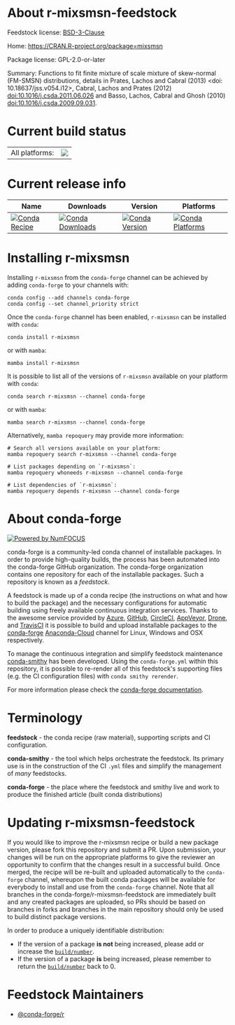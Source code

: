 About r-mixsmsn-feedstock
=========================

Feedstock license: [BSD-3-Clause](https://github.com/conda-forge/r-mixsmsn-feedstock/blob/main/LICENSE.txt)

Home: https://CRAN.R-project.org/package=mixsmsn

Package license: GPL-2.0-or-later

Summary: Functions to fit finite mixture of scale mixture of skew-normal (FM-SMSN) distributions, details in Prates, Lachos and Cabral (2013) <doi: 10.18637/jss.v054.i12>, Cabral, Lachos and Prates (2012) <doi:10.1016/j.csda.2011.06.026> and Basso, Lachos, Cabral and Ghosh (2010) <doi:10.1016/j.csda.2009.09.031>.

Current build status
====================


<table><tr><td>All platforms:</td>
    <td>
      <a href="https://dev.azure.com/conda-forge/feedstock-builds/_build/latest?definitionId=2510&branchName=main">
        <img src="https://dev.azure.com/conda-forge/feedstock-builds/_apis/build/status/r-mixsmsn-feedstock?branchName=main">
      </a>
    </td>
  </tr>
</table>

Current release info
====================

| Name | Downloads | Version | Platforms |
| --- | --- | --- | --- |
| [![Conda Recipe](https://img.shields.io/badge/recipe-r--mixsmsn-green.svg)](https://anaconda.org/conda-forge/r-mixsmsn) | [![Conda Downloads](https://img.shields.io/conda/dn/conda-forge/r-mixsmsn.svg)](https://anaconda.org/conda-forge/r-mixsmsn) | [![Conda Version](https://img.shields.io/conda/vn/conda-forge/r-mixsmsn.svg)](https://anaconda.org/conda-forge/r-mixsmsn) | [![Conda Platforms](https://img.shields.io/conda/pn/conda-forge/r-mixsmsn.svg)](https://anaconda.org/conda-forge/r-mixsmsn) |

Installing r-mixsmsn
====================

Installing `r-mixsmsn` from the `conda-forge` channel can be achieved by adding `conda-forge` to your channels with:

```
conda config --add channels conda-forge
conda config --set channel_priority strict
```

Once the `conda-forge` channel has been enabled, `r-mixsmsn` can be installed with `conda`:

```
conda install r-mixsmsn
```

or with `mamba`:

```
mamba install r-mixsmsn
```

It is possible to list all of the versions of `r-mixsmsn` available on your platform with `conda`:

```
conda search r-mixsmsn --channel conda-forge
```

or with `mamba`:

```
mamba search r-mixsmsn --channel conda-forge
```

Alternatively, `mamba repoquery` may provide more information:

```
# Search all versions available on your platform:
mamba repoquery search r-mixsmsn --channel conda-forge

# List packages depending on `r-mixsmsn`:
mamba repoquery whoneeds r-mixsmsn --channel conda-forge

# List dependencies of `r-mixsmsn`:
mamba repoquery depends r-mixsmsn --channel conda-forge
```


About conda-forge
=================

[![Powered by
NumFOCUS](https://img.shields.io/badge/powered%20by-NumFOCUS-orange.svg?style=flat&colorA=E1523D&colorB=007D8A)](https://numfocus.org)

conda-forge is a community-led conda channel of installable packages.
In order to provide high-quality builds, the process has been automated into the
conda-forge GitHub organization. The conda-forge organization contains one repository
for each of the installable packages. Such a repository is known as a *feedstock*.

A feedstock is made up of a conda recipe (the instructions on what and how to build
the package) and the necessary configurations for automatic building using freely
available continuous integration services. Thanks to the awesome service provided by
[Azure](https://azure.microsoft.com/en-us/services/devops/), [GitHub](https://github.com/),
[CircleCI](https://circleci.com/), [AppVeyor](https://www.appveyor.com/),
[Drone](https://cloud.drone.io/welcome), and [TravisCI](https://travis-ci.com/)
it is possible to build and upload installable packages to the
[conda-forge](https://anaconda.org/conda-forge) [Anaconda-Cloud](https://anaconda.org/)
channel for Linux, Windows and OSX respectively.

To manage the continuous integration and simplify feedstock maintenance
[conda-smithy](https://github.com/conda-forge/conda-smithy) has been developed.
Using the ``conda-forge.yml`` within this repository, it is possible to re-render all of
this feedstock's supporting files (e.g. the CI configuration files) with ``conda smithy rerender``.

For more information please check the [conda-forge documentation](https://conda-forge.org/docs/).

Terminology
===========

**feedstock** - the conda recipe (raw material), supporting scripts and CI configuration.

**conda-smithy** - the tool which helps orchestrate the feedstock.
                   Its primary use is in the construction of the CI ``.yml`` files
                   and simplify the management of *many* feedstocks.

**conda-forge** - the place where the feedstock and smithy live and work to
                  produce the finished article (built conda distributions)


Updating r-mixsmsn-feedstock
============================

If you would like to improve the r-mixsmsn recipe or build a new
package version, please fork this repository and submit a PR. Upon submission,
your changes will be run on the appropriate platforms to give the reviewer an
opportunity to confirm that the changes result in a successful build. Once
merged, the recipe will be re-built and uploaded automatically to the
`conda-forge` channel, whereupon the built conda packages will be available for
everybody to install and use from the `conda-forge` channel.
Note that all branches in the conda-forge/r-mixsmsn-feedstock are
immediately built and any created packages are uploaded, so PRs should be based
on branches in forks and branches in the main repository should only be used to
build distinct package versions.

In order to produce a uniquely identifiable distribution:
 * If the version of a package **is not** being increased, please add or increase
   the [``build/number``](https://docs.conda.io/projects/conda-build/en/latest/resources/define-metadata.html#build-number-and-string).
 * If the version of a package **is** being increased, please remember to return
   the [``build/number``](https://docs.conda.io/projects/conda-build/en/latest/resources/define-metadata.html#build-number-and-string)
   back to 0.

Feedstock Maintainers
=====================

* [@conda-forge/r](https://github.com/conda-forge/r/)

